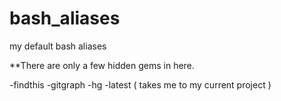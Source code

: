 # bash_aliases
my default bash aliases



**There are only a few hidden gems in here.

-findthis
-gitgraph
-hg
-latest ( takes me to my current project )
